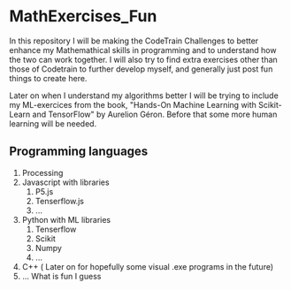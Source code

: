 # MathExercises_Fun

In this repository I will be making the CodeTrain Challenges to better enhance my Mathemathical skills in programming and to understand how the two can work together. I will also try to find extra exercises other than those of Codetrain to further develop myself, and generally just post fun things to create here.

Later on when I understand my algorithms better I will be trying to include my ML-exercices from the book, "Hands-On Machine Learning with Scikit-Learn and TensorFlow" by Aurelion Géron. Before that some more human learning will be needed.

## Programming languages

1. Processing
2. Javascript with libraries
    1. P5.js
    2. Tenserflow.js
    3. ...
3. Python with ML libraries
    1. Tenserflow
    2. Scikit
    3. Numpy
    4. ...
4. C++ ( Later on for hopefully some visual .exe programs in the future)
5. ... What is fun I guess
